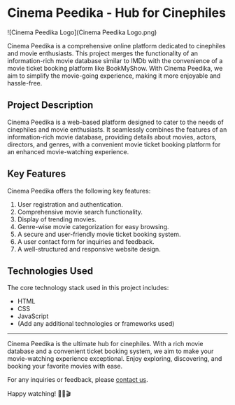 # Cinema Peedika - Hub for Cinephiles

![Cinema Peedika Logo](Cinema Peedika Logo.png)

Cinema Peedika is a comprehensive online platform dedicated to cinephiles and movie enthusiasts. This project merges the functionality of an information-rich movie database similar to IMDb with the convenience of a movie ticket booking platform like BookMyShow. With Cinema Peedika, we aim to simplify the movie-going experience, making it more enjoyable and hassle-free.

## Project Description

Cinema Peedika is a web-based platform designed to cater to the needs of cinephiles and movie enthusiasts. It seamlessly combines the features of an information-rich movie database, providing details about movies, actors, directors, and genres, with a convenient movie ticket booking platform for an enhanced movie-watching experience.

## Key Features

Cinema Peedika offers the following key features:

1. User registration and authentication.
2. Comprehensive movie search functionality.
3. Display of trending movies.
4. Genre-wise movie categorization for easy browsing.
5. A secure and user-friendly movie ticket booking system.
6. A user contact form for inquiries and feedback.
7. A well-structured and responsive website design.

## Technologies Used

The core technology stack used in this project includes:

- HTML
- CSS
- JavaScript
- (Add any additional technologies or frameworks used)

---

Cinema Peedika is the ultimate hub for cinephiles. With a rich movie database and a convenient ticket booking system, we aim to make your movie-watching experience exceptional. Enjoy exploring, discovering, and booking your favorite movies with ease.

For any inquiries or feedback, please [contact us](link-to-contact-page).

Happy watching! 🍿🎥🎬
